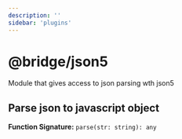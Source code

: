 ```yaml
---
description: ''
sidebar: 'plugins'
---
```


# @bridge/json5

Module that gives access to json parsing wth json5

## Parse json to javascript object

**Function Signature:** `parse(str: string): any`
